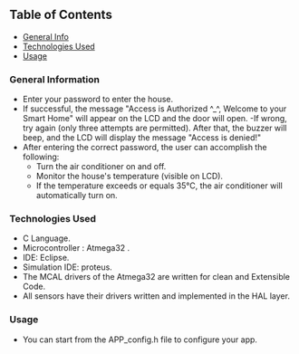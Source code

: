 ## Table of Contents
* [General Info](#general-information)
* [Technologies Used](#technologies-used)
* [Usage](#usage)


### General Information
- Enter your password to enter the house.
- If successful, the message "Access is Authorized ^_^, Welcome to your Smart Home" will appear on the LCD and the door will open.
-If wrong, try again (only three attempts are permitted). After that, the buzzer will beep, and the LCD will display the message "Access is denied!"
- After entering the correct password, the user can accomplish the following:
    * Turn the air conditioner on and off.
    * Monitor the house's temperature (visible on LCD).
    * If the temperature exceeds or equals 35°C, the air conditioner will automatically turn on.

### Technologies Used

- C Language.
- Microcontroller : Atmega32 .
- IDE: Eclipse.
- Simulation IDE: proteus.
- The MCAL drivers of the Atmega32 are written for clean and Extensible Code.
- All sensors have their drivers written and implemented in the HAL layer.
  


### Usage

- You can start from the APP_config.h file to configure your app.


  
